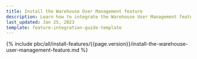 ```yaml
---
title: Install the Warehouse User Management feature
description: Learn how to integrate the Warehouse User Management feature into your project
last_updated: Jan 25, 2023
template: feature-integration-guide-template
---
```


{% include pbc/all/install-features/{{page.version}}/install-the-warehouse-user-management-feature.md %} <!-- To edit, see /_includes/pbc/all/install-features/202304.0/install-warehouse-user-management-feature.md -->